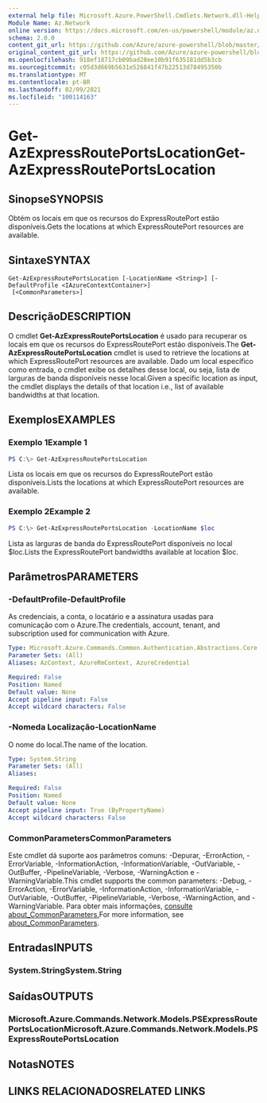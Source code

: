 ```yaml
---
external help file: Microsoft.Azure.PowerShell.Cmdlets.Network.dll-Help.xml
Module Name: Az.Network
online version: https://docs.microsoft.com/en-us/powershell/module/az.network/get-azexpressrouteportslocation
schema: 2.0.0
content_git_url: https://github.com/Azure/azure-powershell/blob/master/src/Network/Network/help/Get-AzExpressRoutePortsLocation.md
original_content_git_url: https://github.com/Azure/azure-powershell/blob/master/src/Network/Network/help/Get-AzExpressRoutePortsLocation.md
ms.openlocfilehash: 918ef18717cb09bad28ee10b91f635181dd5b3cb
ms.sourcegitcommit: c05d3d669b5631e526841f47b22513d78495350b
ms.translationtype: MT
ms.contentlocale: pt-BR
ms.lasthandoff: 02/09/2021
ms.locfileid: "100114163"
---
```

# <span data-ttu-id="a70ed-101">Get-AzExpressRoutePortsLocation</span><span class="sxs-lookup"><span data-stu-id="a70ed-101">Get-AzExpressRoutePortsLocation</span></span>

## <span data-ttu-id="a70ed-102">Sinopse</span><span class="sxs-lookup"><span data-stu-id="a70ed-102">SYNOPSIS</span></span>
<span data-ttu-id="a70ed-103">Obtém os locais em que os recursos do ExpressRoutePort estão disponíveis.</span><span class="sxs-lookup"><span data-stu-id="a70ed-103">Gets the locations at which ExpressRoutePort resources are available.</span></span>

## <span data-ttu-id="a70ed-104">Sintaxe</span><span class="sxs-lookup"><span data-stu-id="a70ed-104">SYNTAX</span></span>

```
Get-AzExpressRoutePortsLocation [-LocationName <String>] [-DefaultProfile <IAzureContextContainer>]
 [<CommonParameters>]
```

## <span data-ttu-id="a70ed-105">Descrição</span><span class="sxs-lookup"><span data-stu-id="a70ed-105">DESCRIPTION</span></span>
<span data-ttu-id="a70ed-106">O cmdlet **Get-AzExpressRoutePortsLocation** é usado para recuperar os locais em que os recursos do ExpressRoutePort estão disponíveis.</span><span class="sxs-lookup"><span data-stu-id="a70ed-106">The **Get-AzExpressRoutePortsLocation** cmdlet is used to retrieve the locations at which ExpressRoutePort resources are available.</span></span> <span data-ttu-id="a70ed-107">Dado um local específico como entrada, o cmdlet exibe os detalhes desse local, ou seja, lista de larguras de banda disponíveis nesse local.</span><span class="sxs-lookup"><span data-stu-id="a70ed-107">Given a specific location as input, the cmdlet displays the details of that location i.e., list of available bandwidths at that location.</span></span>

## <span data-ttu-id="a70ed-108">Exemplos</span><span class="sxs-lookup"><span data-stu-id="a70ed-108">EXAMPLES</span></span>

### <span data-ttu-id="a70ed-109">Exemplo 1</span><span class="sxs-lookup"><span data-stu-id="a70ed-109">Example 1</span></span>
```powershell
PS C:\> Get-AzExpressRoutePortsLocation
```

<span data-ttu-id="a70ed-110">Lista os locais em que os recursos do ExpressRoutePort estão disponíveis.</span><span class="sxs-lookup"><span data-stu-id="a70ed-110">Lists the locations at which ExpressRoutePort resources are available.</span></span>

### <span data-ttu-id="a70ed-111">Exemplo 2</span><span class="sxs-lookup"><span data-stu-id="a70ed-111">Example 2</span></span>
```powershell
PS C:\> Get-AzExpressRoutePortsLocation -LocationName $loc
```

<span data-ttu-id="a70ed-112">Lista as larguras de banda do ExpressRoutePort disponíveis no local $loc.</span><span class="sxs-lookup"><span data-stu-id="a70ed-112">Lists the ExpressRoutePort bandwidths available at location $loc.</span></span>

## <span data-ttu-id="a70ed-113">Parâmetros</span><span class="sxs-lookup"><span data-stu-id="a70ed-113">PARAMETERS</span></span>

### <span data-ttu-id="a70ed-114">-DefaultProfile</span><span class="sxs-lookup"><span data-stu-id="a70ed-114">-DefaultProfile</span></span>
<span data-ttu-id="a70ed-115">As credenciais, a conta, o locatário e a assinatura usadas para comunicação com o Azure.</span><span class="sxs-lookup"><span data-stu-id="a70ed-115">The credentials, account, tenant, and subscription used for communication with Azure.</span></span>

```yaml
Type: Microsoft.Azure.Commands.Common.Authentication.Abstractions.Core.IAzureContextContainer
Parameter Sets: (All)
Aliases: AzContext, AzureRmContext, AzureCredential

Required: False
Position: Named
Default value: None
Accept pipeline input: False
Accept wildcard characters: False
```

### <span data-ttu-id="a70ed-116">-Nomeda Localização</span><span class="sxs-lookup"><span data-stu-id="a70ed-116">-LocationName</span></span>
<span data-ttu-id="a70ed-117">O nome do local.</span><span class="sxs-lookup"><span data-stu-id="a70ed-117">The name of the location.</span></span>

```yaml
Type: System.String
Parameter Sets: (All)
Aliases:

Required: False
Position: Named
Default value: None
Accept pipeline input: True (ByPropertyName)
Accept wildcard characters: False
```

### <span data-ttu-id="a70ed-118">CommonParameters</span><span class="sxs-lookup"><span data-stu-id="a70ed-118">CommonParameters</span></span>
<span data-ttu-id="a70ed-119">Este cmdlet dá suporte aos parâmetros comuns: -Depurar, -ErrorAction, -ErrorVariable, -InformationAction, -InformationVariable, -OutVariable, -OutBuffer, -PipelineVariable, -Verbose, -WarningAction e -WarningVariable.</span><span class="sxs-lookup"><span data-stu-id="a70ed-119">This cmdlet supports the common parameters: -Debug, -ErrorAction, -ErrorVariable, -InformationAction, -InformationVariable, -OutVariable, -OutBuffer, -PipelineVariable, -Verbose, -WarningAction, and -WarningVariable.</span></span> <span data-ttu-id="a70ed-120">Para obter mais informações, [consulte about_CommonParameters.](http://go.microsoft.com/fwlink/?LinkID=113216)</span><span class="sxs-lookup"><span data-stu-id="a70ed-120">For more information, see [about_CommonParameters](http://go.microsoft.com/fwlink/?LinkID=113216).</span></span>

## <span data-ttu-id="a70ed-121">Entradas</span><span class="sxs-lookup"><span data-stu-id="a70ed-121">INPUTS</span></span>

### <span data-ttu-id="a70ed-122">System.String</span><span class="sxs-lookup"><span data-stu-id="a70ed-122">System.String</span></span>

## <span data-ttu-id="a70ed-123">Saídas</span><span class="sxs-lookup"><span data-stu-id="a70ed-123">OUTPUTS</span></span>

### <span data-ttu-id="a70ed-124">Microsoft.Azure.Commands.Network.Models.PSExpressRoutePortsLocation</span><span class="sxs-lookup"><span data-stu-id="a70ed-124">Microsoft.Azure.Commands.Network.Models.PSExpressRoutePortsLocation</span></span>

## <span data-ttu-id="a70ed-125">Notas</span><span class="sxs-lookup"><span data-stu-id="a70ed-125">NOTES</span></span>

## <span data-ttu-id="a70ed-126">LINKS RELACIONADOS</span><span class="sxs-lookup"><span data-stu-id="a70ed-126">RELATED LINKS</span></span>
